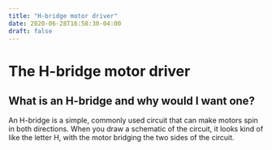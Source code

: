 ```yaml
---
title: "H-bridge motor driver"
date: 2020-06-28T16:58:30-04:00
draft: false
---
```

# The H-bridge motor driver #

## What is an H-bridge and why would I want one? ##

An H-bridge is a simple, commonly used circuit that can make motors spin in both directions. When you draw a schematic of the circuit, it looks kind of like the letter H, with the motor bridging the two sides of the circuit.

